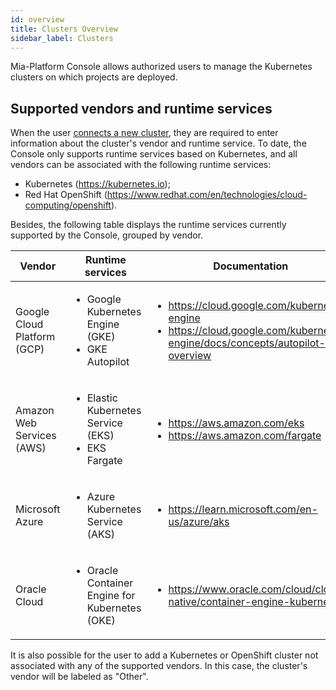 ```yaml
---
id: overview
title: Clusters Overview
sidebar_label: Clusters
---
```


Mia-Platform Console allows authorized users to manage the Kubernetes clusters on which projects are deployed. 

## Supported vendors and runtime services

When the user [connects a new cluster](console/company-configuration/clusters-management/connect-and-manage-cluster.mdx), they are required to enter information about the cluster's vendor and runtime service.
To date, the Console only supports runtime services based on Kubernetes, and all vendors can be associated with the following runtime services:

* Kubernetes (https://kubernetes.io);
* Red Hat OpenShift (https://www.redhat.com/en/technologies/cloud-computing/openshift).

Besides, the following table displays the runtime services currently supported by the Console, grouped by vendor.

| Vendor                      | Runtime services                                      	| Documentation |
|-----------------------------|-------------------------------------------------------- |----------------------------------
| Google Cloud Platform (GCP) | <ul><li>Google Kubernetes Engine (GKE)</li><li>GKE Autopilot</li></ul>  | <ul><li>https://cloud.google.com/kubernetes-engine</li><li>https://cloud.google.com/kubernetes-engine/docs/concepts/autopilot-overview</li></ul> |
| Amazon Web Services (AWS)   | <ul><li>Elastic Kubernetes Service (EKS)</li><li>EKS Fargate</li></ul>  | <ul><li>https://aws.amazon.com/eks</li><li>https://aws.amazon.com/fargate</li></ul> |
| Microsoft Azure             | <ul><li>Azure Kubernetes Service (AKS)</li></ul>                   	     | <ul><li>https://learn.microsoft.com/en-us/azure/aks</li></ul> |
| Oracle Cloud                | <ul><li>Oracle Container Engine for Kubernetes (OKE)</li></ul>           | <ul><li>https://www.oracle.com/cloud/cloud-native/container-engine-kubernetes</li></ul> |

It is also possible for the user to add a Kubernetes or OpenShift cluster not associated with any of the supported vendors. In this case, the cluster's vendor will be labeled as "Other".
